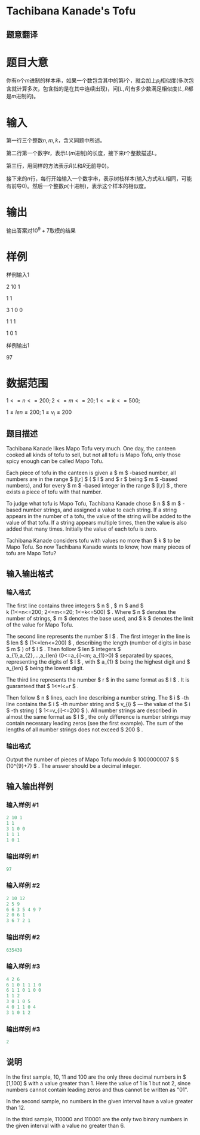 # Tachibana Kanade&#039;s Tofu

## 题意翻译

# 题目大意

你有$n$个$m$进制的样本串，如果一个数包含其中的第$i$个，就会加上$p_i$相似度(多次包含就计算多次，包含指的是在其中连续出现)，问$[L,R]$有多少数满足相似度($L,R$都是$m$进制的)。

# 输入

第一行三个整数$n,m,k$，含义同题中所述。

第二行第一个数字$t$，表示$L$($m$进制)的长度，接下来$t$个整数描述$L$。

第三行，用同样的方法表示$R$($L$和$R$无前导$0$)。

接下来的$n$行，每行开始输入一个数字串，表示树枝样本(输入方式和$L$相同，可能有前导$0$)。然后一个整数$p$(十进制)，表示这个样本的相似度。

# 输出

输出答案对$10^9+7$取模的结果

# 样例

样例输入1

2 10 1

1 1

3 1 0 0

1 1 1

1 0 1

样例输出1

97

# 数据范围

$1<=n<=200; 2<=m<=20; 1<=k<=500;$

$1 \leq len \leq 200; 1 \leq v_i \leq 200$

## 题目描述

Tachibana Kanade likes Mapo Tofu very much. One day, the canteen cooked all kinds of tofu to sell, but not all tofu is Mapo Tofu, only those spicy enough can be called Mapo Tofu.

Each piece of tofu in the canteen is given a $ m $ -based number, all numbers are in the range $ [l,r] $ ( $ l $ and $ r $ being $ m $ -based numbers), and for every $ m $ -based integer in the range $ [l,r] $ , there exists a piece of tofu with that number.

To judge what tofu is Mapo Tofu, Tachibana Kanade chose $ n $ $ m $ -based number strings, and assigned a value to each string. If a string appears in the number of a tofu, the value of the string will be added to the value of that tofu. If a string appears multiple times, then the value is also added that many times. Initially the value of each tofu is zero.

Tachibana Kanade considers tofu with values no more than $ k $ to be Mapo Tofu. So now Tachibana Kanade wants to know, how many pieces of tofu are Mapo Tofu?

## 输入输出格式

### 输入格式

The first line contains three integers $ n $ , $ m $ and $ k (1<=n<=200; 2<=m<=20; 1<=k<=500) $ . Where $ n $ denotes the number of strings, $ m $ denotes the base used, and $ k $ denotes the limit of the value for Mapo Tofu.

The second line represents the number $ l $ . The first integer in the line is $ len $ $ (1<=len<=200) $ , describing the length (number of digits in base $ m $ ) of $ l $ . Then follow $ len $ integers $ a_{1},a_{2},...,a_{len} (0<=a_{i}&lt;m; a_{1}&gt;0) $ separated by spaces, representing the digits of $ l $ , with $ a_{1} $ being the highest digit and $ a_{len} $ being the lowest digit.

The third line represents the number $ r $ in the same format as $ l $ . It is guaranteed that $ 1<=l<=r $ .

Then follow $ n $ lines, each line describing a number string. The $ i $ -th line contains the $ i $ -th number string and $ v_{i} $ — the value of the $ i $ -th string ( $ 1<=v_{i}<=200 $ ). All number strings are described in almost the same format as $ l $ , the only difference is number strings may contain necessary leading zeros (see the first example). The sum of the lengths of all number strings does not exceed $ 200 $ .

### 输出格式

Output the number of pieces of Mapo Tofu modulo $ 1000000007 $ $ (10^{9}+7) $ . The answer should be a decimal integer.

## 输入输出样例

### 输入样例 #1

```cpp
2 10 1
1 1
3 1 0 0
1 1 1
1 0 1

```
### 输出样例 #1

```cpp
97

```
### 输入样例 #2

```cpp
2 10 12
2 5 9
6 6 3 5 4 9 7
2 0 6 1
3 6 7 2 1

```
### 输出样例 #2

```cpp
635439

```
### 输入样例 #3

```cpp
4 2 6
6 1 0 1 1 1 0
6 1 1 0 1 0 0
1 1 2
3 0 1 0 5
4 0 1 1 0 4
3 1 0 1 2

```
### 输出样例 #3

```cpp
2

```
## 说明

In the first sample, 10, 11 and 100 are the only three decimal numbers in $ [1,100] $ with a value greater than 1. Here the value of 1 is 1 but not 2, since numbers cannot contain leading zeros and thus cannot be written as "01".

In the second sample, no numbers in the given interval have a value greater than 12.

In the third sample, 110000 and 110001 are the only two binary numbers in the given interval with a value no greater than 6.

